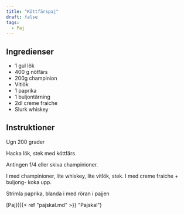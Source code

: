 ```yaml
---
title: "Köttfärspaj"  
draft: false
tags:
  - Paj
---
```


## Ingredienser
- 1 gul lök
- 400 g nötfärs
- 200g champinion
- Vitlök
- 1 paprika
- 1 buljontärning
- 2dl creme fraiche
- Slurk whiskey

## Instruktioner
Ugn 200 grader

Hacka lök, stek med köttfärs

Antingen 1/4 eller skiva champinioner.

I med champinioner, lite whiskey, lite vitlök, stek. I med creme fraiche  + buljong- koka upp.

Strimla paprika, blanda i med röran i pajjen

[Paj]({{< ref "pajskal.md" >}} "Pajskal")
